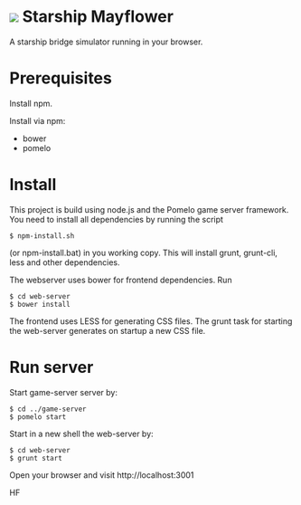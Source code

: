 <a href="https://travis-ci.org/ireznik/StarshipMayflower"><img src="https://travis-ci.org/ireznik/StarshipMayflower.svg?branch=master"></a>
Starship Mayflower
==================

A starship bridge simulator running in your browser.

Prerequisites
=============

Install npm.

Install via npm:
- bower
- pomelo

Install
=======

This project is build using node.js and the Pomelo game server framework. You need to install all dependencies by running the script

```
$ npm-install.sh
```
(or npm-install.bat) in you working copy. This will install grunt, grunt-cli, less and other dependencies.

The webserver uses bower for frontend dependencies. Run

```
$ cd web-server
$ bower install
```

The frontend uses LESS for generating CSS files. The grunt task for starting the web-server generates on startup a new CSS file.

Run server
==========

Start game-server server by:

```
$ cd ../game-server
$ pomelo start
```

Start in a new shell the web-server by:

```
$ cd web-server
$ grunt start
```

Open your browser and visit http://localhost:3001

HF
